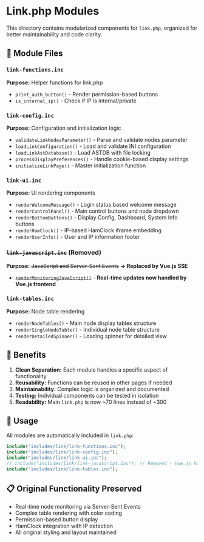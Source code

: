 # Link.php Modules

This directory contains modularized components for `link.php`, organized for better maintainability and code clarity.

## 📁 **Module Files**

### `link-functions.inc`
**Purpose:** Helper functions for link.php
- `print_auth_button()` - Render permission-based buttons
- `is_internal_ip()` - Check if IP is internal/private

### `link-config.inc`
**Purpose:** Configuration and initialization logic
- `validateLinkNodesParameter()` - Parse and validate nodes parameter
- `loadLinkConfiguration()` - Load and validate INI configuration
- `loadLinkAstDatabase()` - Load ASTDB with file locking
- `processDisplayPreferences()` - Handle cookie-based display settings
- `initializeLinkPage()` - Master initialization function

### `link-ui.inc`
**Purpose:** UI rendering components
- `renderWelcomeMessage()` - Login status based welcome message
- `renderControlPanel()` - Main control buttons and node dropdown
- `renderBottomButtons()` - Display Config, Dashboard, System Info buttons
- `renderHamClock()` - IP-based HamClock iframe embedding
- `renderUserInfo()` - User and IP information footer

### ~~`link-javascript.inc`~~ (Removed)
**Purpose:** ~~JavaScript and Server-Sent Events~~ **→ Replaced by Vue.js SSE**
- ~~`renderMonitoringJavaScript()`~~ - **Real-time updates now handled by Vue.js frontend**

### `link-tables.inc`
**Purpose:** Node table rendering
- `renderNodeTables()` - Main node display tables structure
- `renderSingleNodeTable()` - Individual node table structure
- `renderDetailedSpinner()` - Loading spinner for detailed view

## 🎯 **Benefits**

1. **Clean Separation:** Each module handles a specific aspect of functionality
2. **Reusability:** Functions can be reused in other pages if needed
3. **Maintainability:** Complex logic is organized and documented
4. **Testing:** Individual components can be tested in isolation
5. **Readability:** Main `link.php` is now ~70 lines instead of ~300

## 🔧 **Usage**

All modules are automatically included in `link.php`:

```php
include("includes/link/link-functions.inc");
include("includes/link/link-config.inc");
include("includes/link/link-ui.inc");
// include("includes/link/link-javascript.inc"); // Removed - Vue.js handles SSE
include("includes/link/link-tables.inc");
```

## 📋 **Original Functionality Preserved**

- Real-time node monitoring via Server-Sent Events
- Complex table rendering with color coding
- Permission-based button display
- HamClock integration with IP detection
- All original styling and layout maintained
